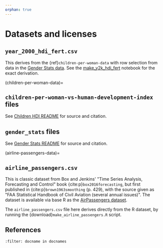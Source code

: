 ```yaml
---
orphan: true
---
```


# Datasets and licenses

## `year_2000_hdi_fert.csv`

This derives from the {ref}`children-per-woman-data` with row
selection from data in the [Gender Stats data](gender_stats).  See the
[make_y2k_hdi_fert](make_y2k_hdi_fert) notebook for the exact derivation.

(children-per-woman-data)=
## `children-per-woman-vs-human-development-index` files

See [Children HDI
README](readme_children-per-woman-vs-human-development-index) for source and
citation.

## `gender_stats` files

See [Gender Stats README](gender_stats) for source and citation.

(airline-passengers-data)=
## `airline_passengers.csv`

This is classic dataset from Box and Jenkins' "Time Series Analysis,
Forecasting and Control" book {cite:p}`box2016forecasting`, but first
published in {cite:p}`brown1963smoothing` (p. 429), with the source given as
"FAA Statistical Handbook of Civil Aviation (several annual issues)". The
dataset is available via base R as the [AirPassengers
dataset](https://stat.ethz.ch/R-manual/R-devel/library/datasets/html/AirPassengers.html).

The `airline_passengers.csv` file here derives directly from the R dataset, by
running the {download}`make_airline_passengers.R` script.

## References

```{bibliography}
:filter: docname in docnames
```
